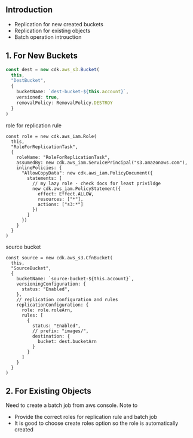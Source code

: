 ## Introduction 
- Replication for new created buckets 
- Replication for existing objects 
- Batch operation introuction 


## 1. For New Buckets  
```ts
const dest = new cdk.aws_s3.Bucket(
  this,
  "DestBucket",
  {
    bucketName: `dest-bucket-${this.account}`,
    versioned: true,
    removalPolicy: RemovalPolicy.DESTROY
  }
)
```

role for replication rule 
```tsx
const role = new cdk.aws_iam.Role(
  this,
  "RoleForReplicationTask",
  {
    roleName: "RoleForReplicationTask",
    assumedBy: new cdk.aws_iam.ServicePrincipal("s3.amazonaws.com"),
    inlinePolicies: {
      "AllowCopyData": new cdk.aws_iam.PolicyDocument({
        statements: [
          // my lazy role - check docs for least privildge
          new cdk.aws_iam.PolicyStatement({
            effect: Effect.ALLOW,
            resources: ["*"],
            actions: ["s3:*"]
          })
        ]
      })
    }
  }
)
```

source bucket 
```tsx
const source = new cdk.aws_s3.CfnBucket(
  this,
  "SourceBucket",
  {
    bucketName: `source-bucket-${this.account}`,
    versioningConfiguration: {
      status: "Enabled",
    },
    // replication configuration and rules 
    replicationConfiguration: {
      role: role.roleArn,
      rules: [
        {
          status: "Enabled",
          // prefix: "images/",
          destination: {
            bucket: dest.bucketArn
          }
        }
      ]
    }
  }
)
```


## 2. For Existing Objects 
Need to create a batch job from aws console. Note to 
- Provide the correct roles for replication rule and batch job 
- It is good to choose create roles option so the role is automatically created 
